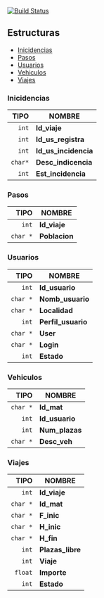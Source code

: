 [![Build Status](https://travis-ci.org/KROSF/MP.svg?branch=krosf)](https://travis-ci.org/KROSF/MP)
<h2 id="Estructuras">Estructuras</h2>
<ul>
  <li><a
  href="#Inicidencias">Inicidencias</a></li>
  <li><a href="#Pasos">Pasos</a></li>
  <li><a href="#Usuarios">Usuarios</a></li>
  <li><a href="#Vehiculos">Vehiculos</a></li>
  <li><a href="#Viajes">Viajes</a></li>
</ul>

<h3 id="Inicidencias">Inicidencias</h3>

| TIPO | NOMBRE  |
|--:|---|
|`int` |**Id_viaje**|
|`int` |**Id_us_registra**|
|`int` |**Id_us_incidencia**|
|`char*`|**Desc_indicencia**|
|`int` |**Est_incidencia**|

<h3 id="Pasos">Pasos</h3>

| TIPO | NOMBRE  |
|--:|---|
|`int` |**Id_viaje**|
|`char *` |**Poblacion**|

<h3 id="Usuarios">Usuarios</h3>

| TIPO | NOMBRE  |
|--:|---|
|`int` |**Id_usuario**|
|`char *` |**Nomb_usuario**|
|`char *`| **Localidad**|
|`int`| **Perfil_usuario**|
|`char *` |**User**|
|`char *`| **Login**|
|`int` |**Estado**|

<h3 id="Vehiculos">Vehiculos</h3>

| TIPO | NOMBRE  |
|--:|---|
|`char *`| **Id_mat**|
|`int` |**Id_usuario**|
|`int` |**Num_plazas**|
|`char *` |**Desc_veh**|

<h3 id="Viajes">Viajes</h3>

| TIPO | NOMBRE  |
|--:|---|
| `int`   | **Id_viaje**  |
|`char *`| **Id_mat**|
|`char *`| **F_inic**|
|`char *`| **H_inic**|
|`char *`| **H_fin**|
|`int` |**Plazas_libre**|
|`int` |**Viaje**|
|`float`| **Importe**|
|`int` |**Estado**|

